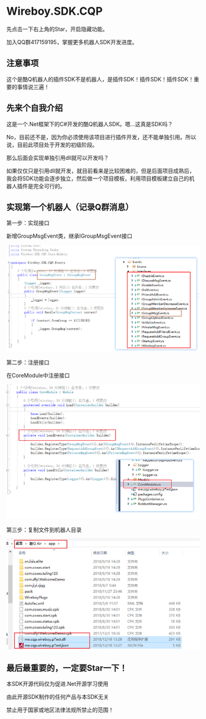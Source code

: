 # Wireboy.SDK.CQP

先点击一下右上角的Star，开启隐藏功能。

加入QQ群417159195，掌握更多机器人SDK开发进度。

## 注意事项

这个是酷Q机器人的插件SDK不是机器人，是插件SDK！插件SDK！插件SDK！重要的事情说三遍！

## 先来个自我介绍

这是一个.Net框架下的C#开发的酷Q机器人SDK。嗯...这真是SDK吗？

No，目前还不是，因为你必须使用该项目进行插件开发，还不能单独引用。所以说，目前此项目处于开发的初级阶段。

那么后面会实现单独引用dll就可以开发吗？

如果仅仅只是引用dll就开发，就目前看来是比较困难的，但是后面项目成熟后，我会将SDK功能会逐步独立，然后做一个项目模板，利用项目模板建立自己的机器人插件是完全可行的。

## 实现第一个机器人（记录Q群消息）

第一步：实现接口

新增GroupMsgEvent类，继承IGroupMsgEvent接口

![step-1](Images/step-1.png)

第二步：注册接口

在CoreModule中注册接口

![step-2](Images/step-2.png)

第三步：复制文件到机器人目录

![step-3](Images/step-3.png)

## 最后**最重要的，一定要Star一下！**

本SDK开源代码仅为促进.Net开源学习使用

由此开源SDK制作的任何产品与本SDK无关

禁止用于国家或地区法律法规所禁止的范围！


